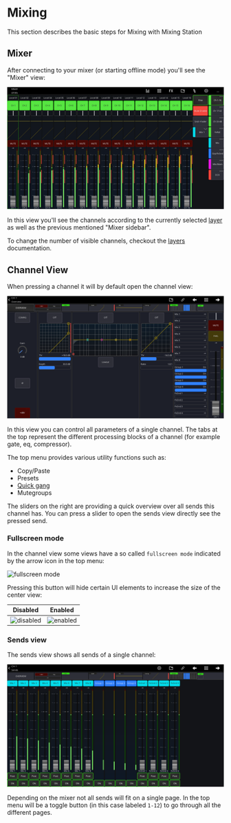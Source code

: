 # Mixing

This section describes the basic steps for Mixing with Mixing Station

## Mixer

After connecting to your mixer (or starting offline mode) you'll see the "Mixer" view:

![Mixer](img/generated/mixer-screenshot.png)

In this view you'll see the channels according to the currently selected [layer](layers.md)
as well as the previous mentioned "Mixer sidebar".

To change the number of visible channels, checkout the [layers](layers.md) documentation.

## Channel View

When pressing a channel it will by default open the channel view:

![channel view](img/generated/ch-view-screenshot.png)

In this view you can control all parameters of a single channel. The tabs at the top represent
the different processing blocks of a channel (for example gate, eq, compressor).

The top menu provides various utility functions such as:

- Copy/Paste
- Presets
- [Quick gang](channel-links.md#quick-gang)
- Mutegroups

The sliders on the right are providing a quick overview over all sends this channel has.
You can press a slider to open the sends view directly see the pressed send.

### Fullscreen mode

In the channel view some views have a so called `fullscreen mode` indicated by the arrow icon in the top menu:

![fullscreen mode](img/fullscreen-button.png)

Pressing this button will hide certain UI elements to increase the size of the center view:

| Disabled                                 | Enabled                                |
|------------------------------------------|----------------------------------------|
| ![disabled](img/fullscreen-disabled.png) | ![enabled](img/fullscreen-enabled.png) |

### Sends view

The sends view shows all sends of a single channel:

![Sends view](img/generated/ch-sends-screenshot.png)

Depending on the mixer not all sends will fit on a single page. In the top menu will be a toggle button
(in this case labeled `1-12`) to go through all the different pages.